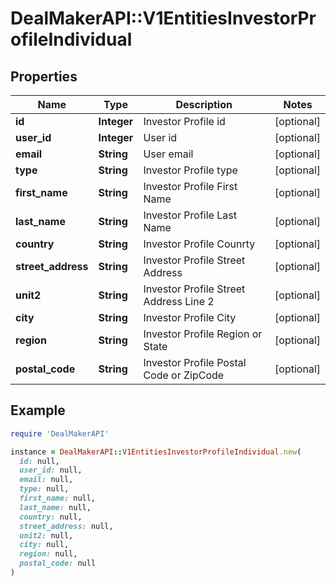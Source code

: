 # DealMakerAPI::V1EntitiesInvestorProfileIndividual

## Properties

| Name | Type | Description | Notes |
| ---- | ---- | ----------- | ----- |
| **id** | **Integer** | Investor Profile id | [optional] |
| **user_id** | **Integer** | User id | [optional] |
| **email** | **String** | User email | [optional] |
| **type** | **String** | Investor Profile type | [optional] |
| **first_name** | **String** | Investor Profile First Name | [optional] |
| **last_name** | **String** | Investor Profile Last Name | [optional] |
| **country** | **String** | Investor Profile Counrty | [optional] |
| **street_address** | **String** | Investor Profile Street Address | [optional] |
| **unit2** | **String** | Investor Profile Street Address Line 2 | [optional] |
| **city** | **String** | Investor Profile City | [optional] |
| **region** | **String** | Investor Profile Region or State | [optional] |
| **postal_code** | **String** | Investor Profile Postal Code or ZipCode | [optional] |

## Example

```ruby
require 'DealMakerAPI'

instance = DealMakerAPI::V1EntitiesInvestorProfileIndividual.new(
  id: null,
  user_id: null,
  email: null,
  type: null,
  first_name: null,
  last_name: null,
  country: null,
  street_address: null,
  unit2: null,
  city: null,
  region: null,
  postal_code: null
)
```

